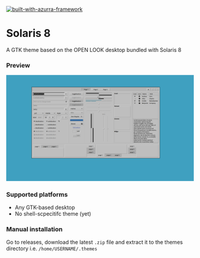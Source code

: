 [![built-with-azurra-framework](https://github.com/B00merang-Project/Azurra_framework/raw/assets/azurra_framework_smaller.png)](https://github.com/B00merang-Project/Azurra_framework)

# Solaris 8
A GTK theme based on the OPEN LOOK desktop bundled with Solaris 8

### Preview
![solaris-8](https://github.com/B00merang-Project/gallery/raw/master/Solaris%208%20(3).png)

### Supported platforms
- Any GTK-based desktop
- No shell-scpecitifc theme (yet)

### Manual installation
Go to releases, download the latest `.zip` file and extract it to the themes directory i.e. `/home/USERNAME/.themes`
